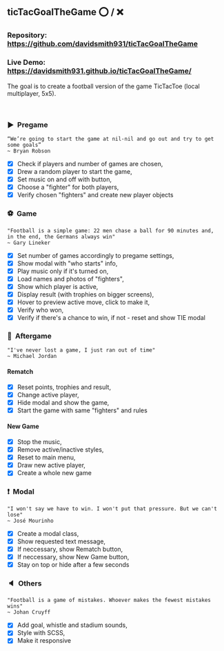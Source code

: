 ## ticTacGoalTheGame ⭕️ / ❌

### Repository: https://github.com/davidsmith931/ticTacGoalTheGame
### Live Demo: https://davidsmith931.github.io/ticTacGoalTheGame/

The goal is to create a football version of the game TicTacToe (local multiplayer, 5x5).

&nbsp;

### ▶︎ &nbsp;Pregame
    “We’re going to start the game at nil-nil and go out and try to get some goals” 
    ~ Bryan Robson
    
- [X] Check if players and number of games are chosen,
- [X] Drew a random player to start the game,
- [X] Set music on and off with button,
- [X] Choose a "fighter" for both players,
- [X] Verify chosen "fighters" and create new player objects

### ⚽️ &nbsp;Game
    "Football is a simple game: 22 men chase a ball for 90 minutes and,
    in the end, the Germans always win"
    ~ Gary Lineker

- [X] Set number of games accordingly to pregame settings,
- [X] Show modal with "who starts" info,
- [X] Play music only if it's turned on,
- [X] Load names and photos of "fighters",
- [X] Show which player is active,
- [X] Display result (with trophies on bigger screens),
- [X] Hover to preview active move, click to make it,
- [X] Verify who won,
- [X] Verify if there's a chance to win, if not - reset and show TIE modal

### 🏁 &nbsp;Aftergame
    "I've never lost a game, I just ran out of time"
    ~ Michael Jordan

#### Rematch
- [X] Reset points, trophies and result,
- [X] Change active player,
- [X] Hide modal and show the game,
- [X] Start the game with same "fighters" and rules

#### New Game
- [X] Stop the music,
- [X] Remove active/inactive styles,
- [X] Reset to main menu,
- [X] Draw new active player,
- [X] Create a whole new game

### ❗️ &nbsp;Modal
    "I won't say we have to win. I won't put that pressure. But we can't lose"
    ~ José Mourinho

- [X] Create a modal class,
- [X] Show requested text message,
- [X] If neccessary, show Rematch button,
- [X] If neccessary, show New Game button,
- [X] Stay on top or hide after a few seconds

### 🔈 &nbsp;Others
    "Football is a game of mistakes. Whoever makes the fewest mistakes wins"
    ~ Johan Cruyff

- [X] Add goal, whistle and stadium sounds,
- [X] Style with SCSS,
- [X] Make it responsive
